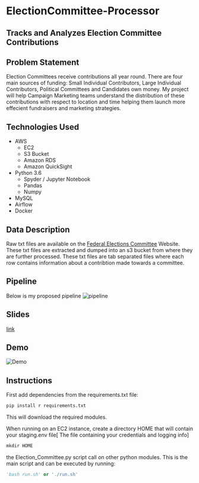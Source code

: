 # ElectionCommittee-Processor

## Tracks and Analyzes Election Committee Contributions

## Problem Statement
Election Committees receive contributions all year round. There are four main sources of funding: Small Individual Contributors, Large Individual Contributors, Political Committees and Candidates own money. My project will help Campaign Marketing teams understand the distribution of these contributions with respect to location and time helping them launch more effecient fundraisers and marketing strategies.  

## Technologies Used
- AWS
  - EC2
  - S3 Bucket
  - Amazon RDS
  - Amazon QuickSight
- Python 3.6
  - Spyder / Jupyter Notebook
  - Pandas
  - Numpy
- MySQL
- Airflow
- Docker

## Data Description
Raw txt files are available on the [Federal Elections Committee](https://www.fec.gov/data/browse-data/?tab=bulk-data) Website. These txt files are extracted and dumped into an s3 bucket from where they are further processed. These txt files are tab separated files where each row contains information about a contribtion made towards a committee.

## Pipeline
Below is my proposed pipeline
![pipeline](https://user-images.githubusercontent.com/48104421/85505590-a7af8b00-b5bc-11ea-9776-1ea19f9f3080.png)
## Slides
[link](https://docs.google.com/presentation/d/11tgObQu23-wopmqbK_SRQUFK9fxzm5Cb/edit#slide=id.p8)

## Demo

![Demo](Frontend/Demo_Recording.gif)

## Instructions

First add dependencies from the requirements.txt file:

```python
pip install r requirements.txt
```

This will download the required modules.

When running on an EC2 instance, create a directory HOME that will contain your staging.env file[ The file containing your credentials and logging info]

```python
mkdir HOME
```

the Election_Committee.py script call on other python modules. This is the main script and can be executed by running:
```python
'bash run.sh' or './run.sh'
```
